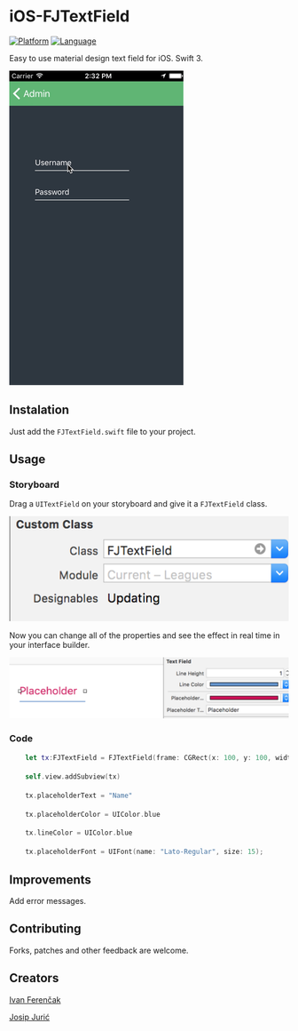 # iOS-FJTextField

[![Platform](http://img.shields.io/badge/platform-iOS-blue.svg?style=flat
)](https://developer.apple.com/iphone/index.action)
[![Language](http://img.shields.io/badge/language-Swift-brightgreen.svg?style=flat
)](https://developer.apple.com/swift)

Easy to use material design text field for iOS. Swift 3.

![sample](Screenshots/scr3.gif)

## Instalation

Just add the ```FJTextField.swift``` file to your project.

## Usage

### Storyboard

Drag a ```UITextField``` on your storyboard and give it a ```FJTextField``` class.

![sample](Screenshots/scr1.png)

Now you can change all of the properties and see the effect in real time in your interface builder.

![sample](Screenshots/scr2.png)

### Code
```swift
    let tx:FJTextField = FJTextField(frame: CGRect(x: 100, y: 100, width: 200, height: 30))
        
    self.view.addSubview(tx)
        
    tx.placeholderText = "Name"
        
    tx.placeholderColor = UIColor.blue
        
    tx.lineColor = UIColor.blue
        
    tx.placeholderFont = UIFont(name: "Lato-Regular", size: 15);
```
## Improvements

Add error messages.

## Contributing

Forks, patches and other feedback are welcome.

## Creators

[Ivan Ferenčak](https://github.com/iferencak)

[Josip Jurić](https://github.com/joco92)
